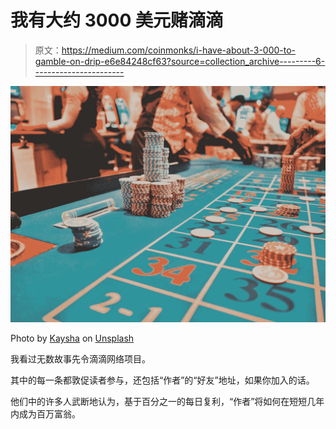 # 我有大约 3000 美元赌滴滴

> 原文：<https://medium.com/coinmonks/i-have-about-3-000-to-gamble-on-drip-e6e84248cf63?source=collection_archive---------6----------------------->

![](img/8492f1bd6b32a24f83c7a7ed9ec30189.png)

Photo by [Kaysha](https://unsplash.com/@kaysha?utm_source=medium&utm_medium=referral) on [Unsplash](https://unsplash.com?utm_source=medium&utm_medium=referral)

我看过无数故事先令滴滴网络项目。

其中的每一条都敦促读者参与，还包括“作者”的“好友”地址，如果你加入的话。

他们中的许多人武断地认为，基于百分之一的每日复利，“作者”将如何在短短几年内成为百万富翁。